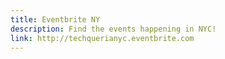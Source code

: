 ```yaml
---
title: Eventbrite NY
description: Find the events happening in NYC!
link: http://techquerianyc.eventbrite.com
---
```

